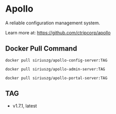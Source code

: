 # Apollo

A reliable configuration management system.

Learn more at: <https://github.com/ctripcorp/apollo>

## Docker Pull Command

`docker pull siriuszg/apollo-config-server:TAG`

`docker pull siriuszg/apollo-admin-server:TAG`

`docker pull siriuszg/apollo-portal-server:TAG`

## TAG

* v1.7.1, latest
